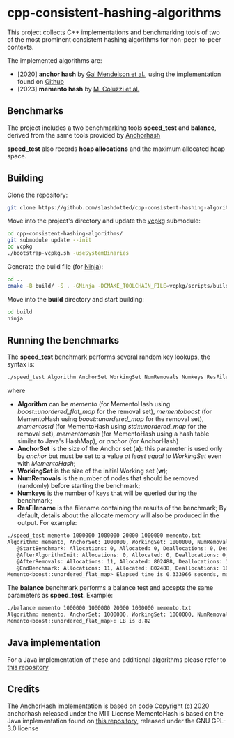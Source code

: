 # cpp-consistent-hashing-algorithms
This project collects C++ implementations and benchmarking tools of two of the most prominent consistent hashing algorithms for non-peer-to-peer contexts.

The implemented algorithms are:
* [2020] __anchor hash__ by [Gal Mendelson et al.](https://arxiv.org/pdf/1812.09674.pdf), using the implementation found on [Github](https://github.com/anchorhash/cpp-anchorhash)
* [2023] __memento hash__ by [M. Coluzzi et al.](https://arxiv.org/pdf/2306.09783.pdf)

## Benchmarks

The project includes a two benchmarking tools **speed_test** and **balance**, derived from the same tools provided by [Anchorhash](https://github.com/anchorhash/cpp-anchorhash)

**speed_test** also records **heap allocations** and the maximum allocated heap space.

## Building

Clone the repository:
```bash
git clone https://github.com/slashdotted/cpp-consistent-hashing-algorithms.git
```
Move into the project's directory and update the [vcpkg](https://vcpkg.io/en/) submodule:
```bash
cd cpp-consistent-hashing-algorithms/
git submodule update --init
cd vcpkg
./bootstrap-vcpkg.sh -useSystemBinaries
```
Generate the build file (for [Ninja](https://ninja-build.org/)):
```bash
cd ..
cmake -B build/ -S . -GNinja -DCMAKE_TOOLCHAIN_FILE=vcpkg/scripts/buildsystems/vcpkg.cmake ninja
```
Move into the **build** directory and start building:
```bash
cd build
ninja
```
## Running the benchmarks
The **speed_test** benchmark performs several random key lookups, the syntax is:
```bash
./speed_test Algorithm AnchorSet WorkingSet NumRemovals Numkeys ResFilename
```
where
 * **Algorithm** can be *memento* (for MementoHash using *boost::unordered_flat_map* for the removal set), *mementoboost* (for MementoHash using *boost::unordered_map* for the removal set), *mementostd* (for MementoHash using *std::unordered_map* for the removal set), *mementomash* (for MementoHash using a hash table similar to Java's HashMap), or *anchor* (for AnchorHash)
 * **AnchorSet** is the size of the Anchor set (**a**): this parameter is used only by *anchor* but must be set to a value *at least equal to WorkingSet* even with *MementoHash*;
 * **WorkingSet** is the size of the initial Working set (**w**);
 * **NumRemovals** is the number of nodes that should be removed (randomly) before starting the benchmark;
 * **Numkeys** is the number of keys that will be queried during the benchmark;
 * **ResFilename** is the filename containing the results of the benchmark;
By default, details about the allocate memory will also be produced in the output. For example:
```bash
./speed_test memento 1000000 1000000 20000 1000000 memento.txt
Algorithm: memento, AnchorSet: 1000000, WorkingSet: 1000000, NumRemovals: 20000, NumKeys: 1000000, ResFileName: memento.txt, Random: rand()
   @StartBenchmark: Allocations: 0, Allocated: 0, Deallocations: 0, Deallocated: 0, Maximum: 0
   @AfterAlgorithmInit: Allocations: 0, Allocated: 0, Deallocations: 0, Deallocated: 0, Maximum: 0
   @AfterRemovals: Allocations: 11, Allocated: 802488, Deallocations: 10, Deallocated: 401076, Maximum: 802488
   @EndBenchmark: Allocations: 11, Allocated: 802488, Deallocations: 10, Deallocated: 401076, Maximum: 802488
Memento<boost::unordered_flat_map> Elapsed time is 0.333966 seconds, maximum heap allocated memory is 802488 bytes, sizeof(Memento<boost::unordered_flat_map>) is 56
```

The **balance** benchmark performs a balance test and accepts the same parameters as **speed_test**. Example:

```bash
./balance memento 1000000 1000000 20000 1000000 memento.txt
Algorithm: memento, AnchorSet: 1000000, WorkingSet: 1000000, NumRemovals: 20000, NumKeys: 1000000, ResFileName: memento.txt
Memento<boost::unordered_flat_map>: LB is 8.82
```

## Java implementation
For a Java implementation of these and additional algorithms please refer to [this repository](https://github.com/SUPSI-DTI-ISIN/java-consistent-hashing-algorithms)

## Credits
The AnchorHash implementation is based on code Copyright (c) 2020 anchorhash released under the MIT License
MementoHash is based on the Java implementation found on [this repository](https://github.com/SUPSI-DTI-ISIN/java-consistent-hashing-algorithms), released under the GNU GPL-3.0 license 
